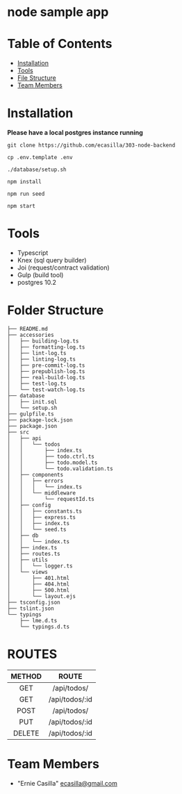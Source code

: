 # node sample app


# Table of Contents
* [Installation](#installation)
* [Tools](#tools)
* [File Structure](#files)
* [Team Members](#team-members)
 
# <a name="installation"></a>Installation

**Please have a local postgres instance running**

`git clone https://github.com/ecasilla/303-node-backend`  

`cp .env.template .env`

`./database/setup.sh`

`npm install`  

`npm run seed`

`npm start`


# <a name="tools"></a>Tools

* Typescript
* Knex (sql query builder)
* Joi (request/contract validation)
* Gulp (build tool) 
* postgres 10.2



# <a name="files"></a>Folder Structure

```
├── README.md
├── accessories
│   ├── building-log.ts
│   ├── formatting-log.ts
│   ├── lint-log.ts
│   ├── linting-log.ts
│   ├── pre-commit-log.ts
│   ├── prepublish-log.ts
│   ├── real-build-log.ts
│   ├── test-log.ts
│   └── test-watch-log.ts
├── database
│   ├── init.sql
│   └── setup.sh
├── gulpfile.ts
├── package-lock.json
├── package.json
├── src
│   ├── api
│   │   └── todos
│   │       ├── index.ts
│   │       ├── todo.ctrl.ts
│   │       ├── todo.model.ts
│   │       └── todo.validation.ts
│   ├── components
│   │   ├── errors
│   │   │   └── index.ts
│   │   └── middleware
│   │       └── requestId.ts
│   ├── config
│   │   ├── constants.ts
│   │   ├── express.ts
│   │   ├── index.ts
│   │   └── seed.ts
│   ├── db
│   │   └── index.ts
│   ├── index.ts
│   ├── routes.ts
│   ├── utils
│   │   └── logger.ts
│   └── views
│       ├── 401.html
│       ├── 404.html
│       ├── 500.html
│       └── layout.ejs
├── tsconfig.json
├── tslint.json
└── typings
    ├── lme.d.ts
    └── typings.d.ts

```


# ROUTES
**METHOD**|**ROUTE**
:-----:|:-----:
GET|/api/todos/
GET|/api/todos/:id
POST|/api/todos/
PUT|/api/todos/:id
DELETE|/api/todos/:id

# <a name="team-members"></a>Team Members
* "Ernie Casilla" <ecasilla@gmail.com>

